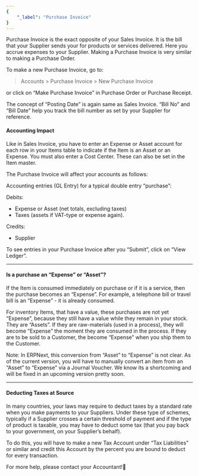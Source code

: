 ```yaml
---
{
	"_label": "Purchase Invoice"
}
---
```

Purchase Invoice is the exact opposite of your Sales Invoice. It is the bill that your Supplier sends your for products or services delivered. Here you accrue expenses to your Supplier. Making a Purchase Invoice is very similar to making a Purchase Order.

To make a new Purchase Invoice, go to:

> Accounts > Purchase Invoice > New Purchase Invoice

or click on “Make Purchase Invoice” in Purchase Order or Purchase Receipt.

The concept of “Posting Date” is again same as Sales Invoice. “Bill No” and “Bill Date” help you track the bill number as set by your Supplier for reference.

#### Accounting Impact

Like in Sales Invoice, you have to enter an Expense or Asset account for each row in your Items table to indicate if the Item is an Asset or an Expense. You must also enter a Cost Center.  These can also be set in the Item master.

The Purchase Invoice will affect your accounts as follows:

Accounting entries (GL Entry) for a typical double entry “purchase”:

Debits:

- Expense or Asset (net totals, excluding taxes)
- Taxes (assets if VAT-type or expense again).

Credits:

- Supplier

To see entries in your Purchase Invoice after you “Submit”, click on “View Ledger”.

---

#### Is a purchase an “Expense” or “Asset”?

If the Item is consumed immediately on purchase or if it is a service, then the purchase becomes an “Expense”. For example, a telephone bill or travel bill is an “Expense” - it is already consumed.

For inventory Items, that have a value, these purchases are not yet “Expense”, because they still have a value while they remain in your stock. They are “Assets”. If they are raw-materials (used in a process), they will become “Expense” the moment they are consumed in the process. If they are to be sold to a Customer, the become “Expense” when you ship them to the Customer.

Note: In ERPNext, this conversion from “Asset” to “Expense” is not clear. As of the current version, you will have to manually convert an item from an “Asset” to “Expense” via a Journal Voucher. We know its a shortcoming and will be fixed in an upcoming version pretty soon.

---

#### Deducting Taxes at Source

In many countries, your laws may require to deduct taxes by a standard rate when you make payments to your Suppliers. Under these type of schemes, typically if a Supplier crosses a certain threshold of payment and if the type of product is taxable, you may have to deduct some tax (that you pay back to your government, on your Supplier’s behalf).

To do this, you will have to make a new Tax Account under “Tax Liabilities” or similar and credit this Account by the percent you are bound to deduct for every transaction.

For more help, please contact your Accountant!